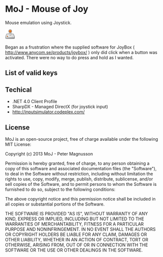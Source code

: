 MoJ - Mouse of Joy
==================
Mouse emulation using Joystick.

![Logo](MoJ.png)

Began as a frustration where the supplied software for JoyBox 
( http://www.anycom.se/products/joybox/ ) only did click when a button was
activated. There were no way to do press and hold as I wanted.

List of valid keys
------------------




Techical
--------
 * .NET 4.0 Client Profile
 * SharpDX - Managed DirectX (for joystick input)
 * http://inputsimulator.codeplex.com/


License
-------



MoJ is an open-source project, free of charge available 
under the following MIT License:

Copyright (c) 2013 MoJ - Peter Magnusson

Permission is hereby granted, free of charge, to any person obtaining a copy
of this software and associated documentation files (the "Software"), to deal
in the Software without restriction, including without limitation the rights
to use, copy, modify, merge, publish, distribute, sublicense, and/or sell
copies of the Software, and to permit persons to whom the Software is
furnished to do so, subject to the following conditions:

The above copyright notice and this permission notice shall be included in
all copies or substantial portions of the Software.

THE SOFTWARE IS PROVIDED "AS IS", WITHOUT WARRANTY OF ANY KIND, EXPRESS OR
IMPLIED, INCLUDING BUT NOT LIMITED TO THE WARRANTIES OF MERCHANTABILITY,
FITNESS FOR A PARTICULAR PURPOSE AND NONINFRINGEMENT. IN NO EVENT SHALL THE
AUTHORS OR COPYRIGHT HOLDERS BE LIABLE FOR ANY CLAIM, DAMAGES OR OTHER
LIABILITY, WHETHER IN AN ACTION OF CONTRACT, TORT OR OTHERWISE, ARISING FROM,
OUT OF OR IN CONNECTION WITH THE SOFTWARE OR THE USE OR OTHER DEALINGS IN
THE SOFTWARE.



